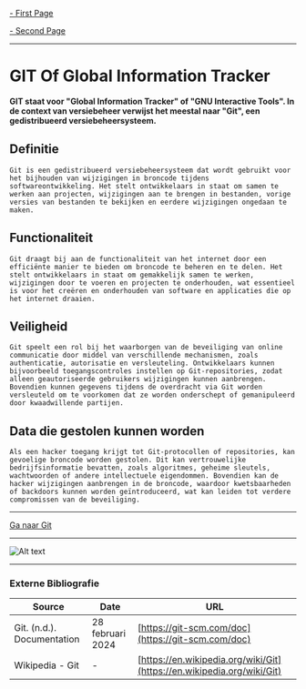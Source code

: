 [- First Page](index.md)

[- Second Page](S_markdown.md)

----------------------------

# GIT Of Global Information Tracker <a id="git-of-global-information-tracker"></a>

**GIT staat voor "Global Information Tracker" of "GNU Interactive Tools". In de context van versiebeheer verwijst het meestal naar "Git", een gedistribueerd versiebeheersysteem.**

## Definitie <a id="definitie"></a>
```Git is een gedistribueerd versiebeheersysteem dat wordt gebruikt voor het bijhouden van wijzigingen in broncode tijdens softwareontwikkeling. Het stelt ontwikkelaars in staat om samen te werken aan projecten, wijzigingen aan te brengen in bestanden, vorige versies van bestanden te bekijken en eerdere wijzigingen ongedaan te maken.```

## Functionaliteit <a id="functionaliteit"></a>
```Git draagt bij aan de functionaliteit van het internet door een efficiënte manier te bieden om broncode te beheren en te delen. Het stelt ontwikkelaars in staat om gemakkelijk samen te werken, wijzigingen door te voeren en projecten te onderhouden, wat essentieel is voor het creëren en onderhouden van software en applicaties die op het internet draaien.```

## Veiligheid <a id="veiligheid"></a>
```Git speelt een rol bij het waarborgen van de beveiliging van online communicatie door middel van verschillende mechanismen, zoals authenticatie, autorisatie en versleuteling. Ontwikkelaars kunnen bijvoorbeeld toegangscontroles instellen op Git-repositories, zodat alleen geautoriseerde gebruikers wijzigingen kunnen aanbrengen. Bovendien kunnen gegevens tijdens de overdracht via Git worden versleuteld om te voorkomen dat ze worden onderschept of gemanipuleerd door kwaadwillende partijen.```

## Data die gestolen kunnen worden <a id="data-die-gestolen-kunnen-worden"></a>
```Als een hacker toegang krijgt tot Git-protocollen of repositories, kan gevoelige broncode worden gestolen. Dit kan vertrouwelijke bedrijfsinformatie bevatten, zoals algoritmes, geheime sleutels, wachtwoorden of andere intellectuele eigendommen. Bovendien kan de hacker wijzigingen aanbrengen in de broncode, waardoor kwetsbaarheden of backdoors kunnen worden geïntroduceerd, wat kan leiden tot verdere compromissen van de beveiliging.```

----------------------------

[Ga naar Git](https://git-scm.com/) <a id="ga-naar-git"></a>

----------------------------

![Alt text](images/gotclone.png) <a id="afbeelding"></a>

----------------------------

### Externe Bibliografie <a id="externe-bibliografie"></a>

| Source                   | Date               | URL                                                |
|--------------------------|--------------------|----------------------------------------------------|
| Git. (n.d.). Documentation | 28 februari 2024  | [https://git-scm.com/doc](https://git-scm.com/doc)  |
| Wikipedia - Git          | -                  | [https://en.wikipedia.org/wiki/Git](https://en.wikipedia.org/wiki/Git) |
